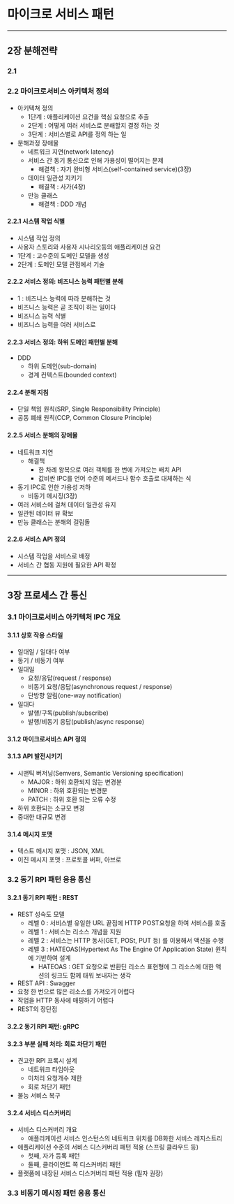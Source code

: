 # 마이크로 서비스 패턴
---
## 2장 분해전략
### 2.1
### 2.2 마이크로서비스 아키텍처 정의
- 아키텍쳐 정의
  - 1단계 : 애플리케이션 요건을 핵심 요청으로 추출
  - 2단계 : 어떻게 여러 서비스로 분해할지 결정 하는 것
  - 3단계 : 서비스별로 API를 정의 하는 일
- 분해과정 장애물
  - 네트워크 지연(network latency)
  - 서비스 간 동기 통신으로 인해 가용성이 떨어지는 문제
    - 해결책 : 자기 완비형 서비스(self-contained service)(3장)
  - 데이터 일관성 지키기
    - 해결책 : 사가(4장)
  - 만능 클래스
    - 해결책 : DDD 개념
#### 2.2.1 시스템 작업 식별
- 시스템 작업 정의
- 사용자 스토리와 사용자 시나리오등의 애플리케이션 요건
- 1단계 : 고수준의 도메인 모델을 생성
- 2단계 : 도메인 모델 관점에서 기술
#### 2.2.2 서비스 정의: 비즈니스 능력 패턴별 분해
- 1 : 비즈니스 능력에 따라 분해하는 것
- 비즈니스 능력은 곧 조직이 하는 일이다
- 비즈니스 능력 식별
- 비즈니스 능력을 여러 서비스로
#### 2.2.3 서비스 정의: 하위 도메인 패턴별 분해
- DDD
  - 하위 도메인(sub-domain)
  - 경계 컨텍스트(bounded context)
#### 2.2.4 분해 지침
- 단일 책임 원칙(SRP, Single Responsibility Principle)
- 공동 폐쇄 원칙(CCP, Common Closure Principle)
#### 2.2.5 서비스 분해의 장애물
- 네트워크 지연
  - 해결책
    - 한 차례 왕복으로 여러 객체를 한 번에 가져오는 배치 API
    - 값비싼 IPC를 언어 수준의 메서드나 함수 호출로 대체하는 식
- 동기 IPC로 인한 가용성 저하
  - 비동기 메시징(3장)
- 여러 서비스에 걸쳐 데이터 일관성 유지
- 일관된 데이터 뷰 확보
- 만능 클래스는 분해의 걸림돌
#### 2.2.6 서비스 API 정의
- 시스템 작업을 서비스로 배정
- 서비스 간 협동 지원에 필요한 API 확정
---
## 3장 프로세스 간 통신
### 3.1 마이크로서비스 아키텍처 IPC 개요
#### 3.1.1 상호 작용 스타일
- 일대일 / 일대다 여부
- 동기 / 비동기 여부
- 일대일
  - 요청/응답(request / response)
  - 비동기 요청/응답(asynchronous request / response)
  - 단방향 알림(one-way notification)
- 일대다
  - 발행/구독(publish/subscribe)
  - 발행/비동기 응답(publish/async response)
#### 3.1.2 마이크로서비스 API 정의
#### 3.1.3 API 발전시키기
- 시맨틱 버저닝(Semvers, Semantic Versioning specification)
  - MAJOR : 하위 호환되지 않는 변경분
  - MINOR : 하위 호환되는 변경분
  - PATCH : 하위 호환 되는 오류 수정
- 하위 호환되는 소규모 변경
- 중대한 대규모 변경
#### 3.1.4 메시지 포맷
- 텍스트 메시지 포맷 : JSON, XML
- 이진 메시지 포맷 : 프로토콜 버퍼, 아브로
### 3.2 동기 RPI 패턴 응용 통신
#### 3.2.1 동기 RPI 패턴 : REST
- REST 성숙도 모델
  - 레벨 0 : 서비스별 유일한 URL 끝점에 HTTP POST요청을 하여 서비스를 호출
  - 레벨 1 : 서비스는 리소스 개념을 지원
  - 레벨 2 : 서비스는 HTTP 동사(GET, POSt, PUT 등) 를 이용해서 액션을 수행
  - 레벨 3 : HATEOAS(Hypertext As The Engine Of Application State) 원칙에 기반하여 설계
    - HATEOAS : GET 요청으로 반환딘 리소스 표현형에 그 리소스에 대한 액션의 링크도 함께 태워 보내자는 생각
- REST API : Swagger
- 요청 한 번으로 많은 리소스를 가져오기 어렵다
- 작업을 HTTP 동사에 매핑하기 어렵다
- REST의 장단점
#### 3.2.2 동기 RPI 패턴: gRPC
#### 3.2.3 부분 실패 처리: 회로 차단기 패턴
- 견고한 RPI 프록시 설계
  - 네트워크 타임아웃
  - 미처리 요청개수 제한
  - 회로 차단기 패턴
- 불능 서비스 복구
#### 3.2.4 서비스 디스커버리
- 서비스 디스커버리 개요
  - 애플리케이션 서비스 인스턴스의 네트워크 위치를 DB화한 서비스 레지스트리
- 애플리케이션 수준의 서비스 디스커버리 패턴 적용 (스프링 클라우드 등)
  - 첫째, 자가 등록 패턴
  - 둘째, 클라이언트 쪽 디스커버리 패턴
- 플랫폼에 내장된 서비스 디스커버리 패턴 적용 (필자 권장)
### 3.3 비동기 메시징 패턴 응용 통신
